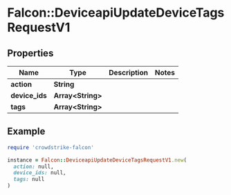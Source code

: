 # Falcon::DeviceapiUpdateDeviceTagsRequestV1

## Properties

| Name | Type | Description | Notes |
| ---- | ---- | ----------- | ----- |
| **action** | **String** |  |  |
| **device_ids** | **Array&lt;String&gt;** |  |  |
| **tags** | **Array&lt;String&gt;** |  |  |

## Example

```ruby
require 'crowdstrike-falcon'

instance = Falcon::DeviceapiUpdateDeviceTagsRequestV1.new(
  action: null,
  device_ids: null,
  tags: null
)
```

